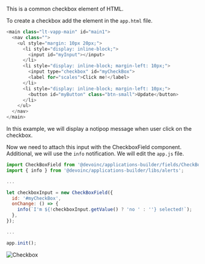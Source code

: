 This is a common checkbox element of HTML.

To create a checkbox add the element in the `app.html` file.

```javascript
<main class="lt-vapp-main" id="main1">
  <nav class="">
    <ul style="margin: 10px 20px;">
      <li style="display: inline-block;">
        <input id="myInput"></input>
      </li>
      <li style="display: inline-block; margin-left: 10px;">
        <input type="checkbox" id="myCheckBox">
        <label for="scales">Click me!</label>
      </li>
      <li style="display: inline-block; margin-left: 10px;">
        <button id="myButton" class="btn-small">Update</button>
      </li>
    </ul>
  </nav>
</main>
```

In this example, we will display a notipop message when user click on the checkbox.

Now we need to attach this input with the CheckboxField component.
Additional, we will use the `info` notification.
We will edit the `app.js` file.

```javascript
import CheckBoxField from '@devoinc/applications-builder/fields/CheckBoxField';
import { info } from '@devoinc/applications-builder/libs/alerts';

...

let checkboxInput = new CheckBoxField({
  id: '#myCheckBox',
  onChange: () => {
    info(`I'm ${!checkboxInput.getValue() ? 'no ' : ''} selected!`);
  },
});

...

app.init();
```

<img src="inputs/checkbox.gif" alt="Checkbox" />
